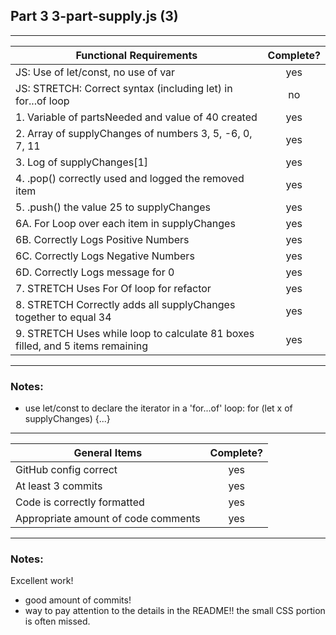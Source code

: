 ## Part 3 3-part-supply.js (3)

---

| Functional Requirements                                                        | Complete? |
| ------------------------------------------------------------------------------ | :-------: |
| JS: Use of let/const, no use of var                                            |    yes    |
| JS: STRETCH: Correct syntax (including let) in for...of loop                   |    no     |
| 1. Variable of partsNeeded and value of 40 created                             |    yes    |
| 2. Array of supplyChanges of numbers 3, 5, -6, 0, 7, 11                        |    yes    |
| 3. Log of supplyChanges[1]                                                     |    yes    |
| 4. .pop() correctly used and logged the removed item                           |    yes    |
| 5. .push() the value 25 to supplyChanges                                       |    yes    |
| 6A. For Loop over each item in supplyChanges                                   |    yes    |
| 6B. Correctly Logs Positive Numbers                                            |    yes    |
| 6C. Correctly Logs Negative Numbers                                            |    yes    |
| 6D. Correctly Logs message for 0                                               |    yes    |
| 7. STRETCH Uses For Of loop for refactor                                       |    yes    |
| 8. STRETCH Correctly adds all supplyChanges together to equal 34               |    yes    |
| 9. STRETCH Uses while loop to calculate 81 boxes filled, and 5 items remaining |    yes    |

---

### Notes:

- use let/const to declare the iterator in a 'for...of' loop: for (let x of supplyChanges) {...}

---

| General Items                       | Complete? |
| ----------------------------------- | :-------: |
| GitHub config correct               |    yes    |
| At least 3 commits                  |    yes    |
| Code is correctly formatted         |    yes    |
| Appropriate amount of code comments |    yes    |

---

### Notes:

Excellent work!

- good amount of commits!
- way to pay attention to the details in the README!! the small CSS portion is often missed.
